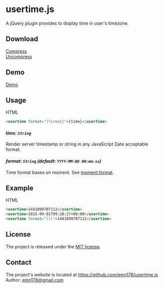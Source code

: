 # usertime.js
A jQuery plugin provides to display time in user's timezone.

## Download
[Compress](https://raw.github.com/emn178/usertime.js/master/build/usertime.min.js)  
[Uncompress](https://raw.github.com/emn178/usertime.js/master/src/usertime.js)

## Demo
[Demo](http://emn178.github.io/usertime.js/samples/demo/)

## Usage
HTML
```HTML
<usertime format="{format}">{time}</usertime>
```

#### *time: `String`*

Render server timestamp or string in any JavaScript Date acceptable format.

#### *format: `String` (default: `YYYY-MM-DD HH:mm:ss`)*

Time format bases on moment. See [moment.format](http://momentjs.com/docs/#/displaying/format/).

## Example
HTML
```HTML
<usertime>1441099707112</usertime>
<usertime>2015-09-01T09:28:27+00:00</usertime>
<usertime format="lll">1441099707112</usertime>
```

## License
The project is released under the [MIT license](http://www.opensource.org/licenses/MIT).

## Contact
The project's website is located at https://github.com/emn178/usertime.js  
Author: emn178@gmail.com
